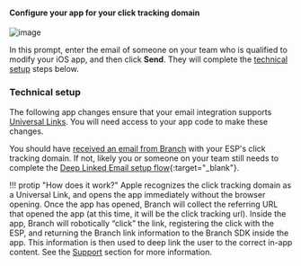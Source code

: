 #### Configure your app for your click tracking domain

![image](/img/pages/email/responsys/configure-responsys-3.png)

In this prompt, enter the email of someone on your team who is qualified to modify your iOS app, and then click **Send**. They will complete the [technical setup](#technical-setup) steps below.

### Technical setup

The following app changes ensure that your email integration supports [Universal Links](/getting-started/universal-app-links/). You will need access to your app code to make these changes.

You should have [received an email from Branch](#configure-your-app-for-your-click-tracking-domain) with your ESP's click tracking domain. If not, likely you or someone on your team still needs to complete the [Deep Linked Email setup flow](https://dashboard.branch.io/email){:target="\_blank"}.

!!! protip "How does it work?"
    Apple recognizes the click tracking domain as a Universal Link, and opens the app immediately without the browser opening. Once the app has opened, Branch will collect the referring URL that opened the app (at this time, it will be the click tracking url). Inside the app, Branch will robotically “click” the link, registering the click with the ESP, and returning the Branch link information to the Branch SDK inside the app. This information is then used to deep link the user to the correct in-app content. See the [Support](#support) section for more information.
